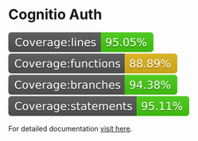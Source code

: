 # Cognitio Auth

![lines](./src/tests/badges/badge-lines.svg) ![functions](./src/tests/badges/badge-functions.svg) ![branches](./src/tests/badges/badge-branches.svg) ![statements](./src/tests/badges/badge-statements.svg)

For detailed documentation [visit here](https://wmcvay.gitbook.io/reapit-foundations/open-source/packages/cognito-auth).
